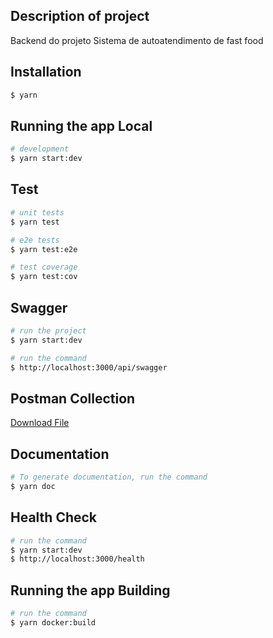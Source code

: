 ## Description of project

Backend do projeto Sistema de autoatendimento de fast food

## Installation

```bash
$ yarn
```

## Running the app Local

```bash
# development
$ yarn start:dev
```

## Test

```bash
# unit tests
$ yarn test

# e2e tests
$ yarn test:e2e

# test coverage
$ yarn test:cov
```

## Swagger

```bash
# run the project
$ yarn start:dev

# run the command
$ http://localhost:3000/api/swagger
```

## Postman Collection

[Download File](../Projeto_Fiap.postman_collection.json)

## Documentation

```bash
# To generate documentation, run the command
$ yarn doc
```

## Health Check

```bash
# run the command
$ yarn start:dev
$ http://localhost:3000/health
```

## Running the app Building

```bash
# run the command
$ yarn docker:build
```
